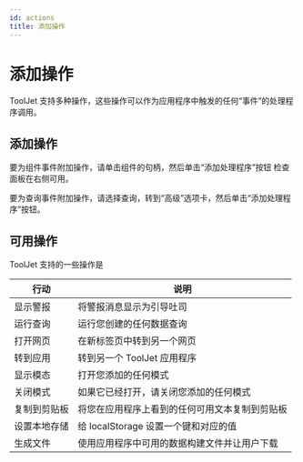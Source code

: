 ```yaml
---
id: actions
title: 添加操作
---
```


# 添加操作

ToolJet 支持多种操作，这些操作可以作为应用程序中触发的任何“事件”的处理程序调用。

## 添加操作

要为组件事件附加操作，请单击组件的句柄，然后单击“添加处理程序”按钮
检查面板在右侧可用。
  
要为查询事件附加操作，请选择查询，转到“高级”选项卡，然后单击“添加处理程序”按钮。

## 可用操作

ToolJet 支持的一些操作是

   | 行动         | 说明                                           |
   | ------------ | ---------------------------------------------- |
   | 显示警报     | 将警报消息显示为引导吐司                       |
   | 运行查询     | 运行您创建的任何数据查询                       |
   | 打开网页     | 在新标签页中转到另一个网页                     |
   | 转到应用     | 转到另一个 ToolJet 应用程序                    |
   | 显示模态     | 打开您添加的任何模式                           |
   | 关闭模式     | 如果它已经打开，请关闭您添加的任何模式         |
   | 复制到剪贴板 | 将您在应用程序上看到的任何可用文本复制到剪贴板 |
   | 设置本地存储 | 给 localStorage 设置一个键和对应的值           |
   | 生成文件     | 使用应用程序中可用的数据构建文件并让用户下载   |